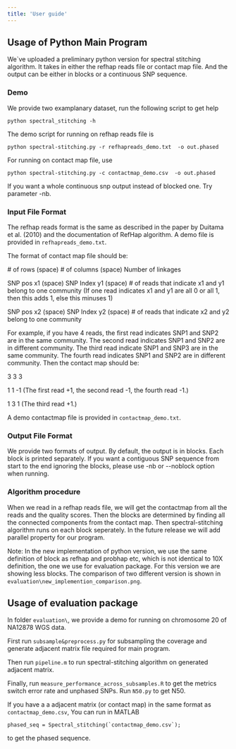 ```yaml
---
title: 'User guide'
---
```


## Usage of Python Main Program


We`ve uploaded a preliminary python version for spectral stitching algorithm. It takes in either the refhap reads file or contact map file. And the output can be either in blocks or a continuous SNP sequence.

### Demo

We provide two examplanary dataset, run the following script to get help
```
python spectral_stitching -h
```
The demo script for running on refhap reads file is 
```
python spectral-stitching.py -r refhapreads_demo.txt  -o out.phased
```

For running on contact map file, use
```
python spectral-stitching.py -c contactmap_demo.csv  -o out.phased
```

If you want a whole continuous snp output instead of blocked one. Try parameter -nb.



### Input File Format 


The refhap reads format is the same as described in the paper by Duitama et al. (2010) and the documentation of RefHap algorithm. A demo file is provided in `refhapreads_demo.txt`.

The format of contact map file should be:

\# of rows (space) \# of columns (space) Number of linkages

SNP pos x1 (space) SNP Index y1 (space) \# of reads that indicate x1 and y1 belong to one community (If one read indicates x1 and y1 are all 0 or all 1, then this adds 1, else this minuses 1)

SNP pos x2 (space) SNP Index y2 (space) \# of reads that indicate x2 and y2 belong to one community

For example, if you have 4 reads, the first read indicates SNP1 and SNP2 are in the same community. The second read indicates SNP1 and SNP2 are in different community. The third read indicate SNP1 and SNP3 are in the same community. The fourth read indicates SNP1 and SNP2 are in different community. Then the contact map should be:

3 3 3

1 1 -1     (The first read +1, the second read -1, the fourth read -1.)

1 3 1      (The third read +1.)

A demo contactmap file is provided in `contactmap_demo.txt`.


### Output File Format

We provide two formats of output. By default, the output is in blocks. Each block is printed separately. If you want a contiguous SNP sequence from start to the end ignoring the blocks, please use -nb or --noblock option when running.

### Algorithm procedure

When we read in a refhap reads file, we will get the contactmap from all the reads and the quality scores. Then the blocks are determined by finding all the connected components from the contact map. Then spectral-stitching algorithm runs on each block seperately. In the future release we will add parallel property for our program.


Note: In the new implementation of python version, we use the same definition of block as refhap and probhap etc, which is not identical to 10X definition, the one we use for evaluation package. For this version we are showing less blocks. The comparison of two different version is shown in `evaluation\new_implemention_comparison.png`.


## Usage of evaluation package

In folder `evaluation\`, we provide a demo for running on chromosome 20 of NA12878 WGS data.

First run `subsample&preprocess.py` for subsampling the coverage and generate adjacent matrix file required for main program.

Then run `pipeline.m` to run spectral-stitching algorithm on generated adjacent matrix. 

Finally, run `measure_performance_across_subsamples.R` to get the metrics switch error rate and unphased SNPs. Run `N50.py` to get N50.

If you have a a adjacent matrix (or contact map) in the same format as `contactmap_demo.csv`, You can run in MATLAB

```
phased_seq = Spectral_stitching(`contactmap_demo.csv`);
```

to get the phased sequence.
